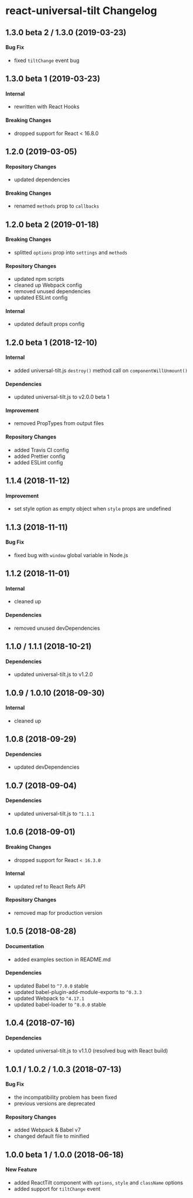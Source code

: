 # react-universal-tilt Changelog

## 1.3.0 beta 2 / 1.3.0 (2019-03-23)
#### Bug Fix
- fixed `tiltChange` event bug

## 1.3.0 beta 1 (2019-03-23)
#### Internal
- rewritten with React Hooks

#### Breaking Changes
- dropped support for React < 16.8.0

## 1.2.0 (2019-03-05)
#### Repository Changes
- updated dependencies

#### Breaking Changes
- renamed `methods` prop to `callbacks`

## 1.2.0 beta 2 (2019-01-18)
#### Breaking Changes
- splitted `options` prop into `settings` and `methods`

#### Repository Changes
- updated npm scripts
- cleaned up Webpack config
- removed unused dependencies
- updated ESLint config

#### Internal
- updated default props config

## 1.2.0 beta 1 (2018-12-10)
#### Internal
- added universal-tilt.js `destroy()` method call on `componentWillUnmount()`

#### Dependencies
- updated universal-tilt.js to v2.0.0 beta 1

#### Improvement
- removed PropTypes from output files

#### Repository Changes
- added Travis CI config
- added Prettier config
- added ESLint config

## 1.1.4 (2018-11-12)
#### Improvement
- set style option as empty object when `style` props are undefined

## 1.1.3 (2018-11-11)
#### Bug Fix
- fixed bug with `window` global variable in Node.js

## 1.1.2 (2018-11-01)
#### Internal
- cleaned up

#### Dependencies
- removed unused devDependencies

## 1.1.0 / 1.1.1 (2018-10-21)
#### Dependencies
- updated universal-tilt.js to v1.2.0

## 1.0.9 / 1.0.10 (2018-09-30)
#### Internal
- cleaned up

## 1.0.8 (2018-09-29)
#### Dependencies
- updated devDependencies

## 1.0.7 (2018-09-04)
#### Dependencies
- updated universal-tilt.js to `^1.1.1`

## 1.0.6 (2018-09-01)
#### Breaking Changes
- dropped support for React `< 16.3.0`

#### Internal
- updated ref to React Refs API

#### Repository Changes
- removed map for production version

## 1.0.5 (2018-08-28)
#### Documentation
- added examples section in README.md

#### Dependencies
- updated Babel to `^7.0.0` stable
- updated babel-plugin-add-module-exports to `^0.3.3`
- updated Webpack to `^4.17.1`
- updated babel-loader to `^8.0.0` stable

## 1.0.4 (2018-07-16)
#### Dependencies
- updated universal-tilt.js to v1.1.0 (resolved bug with React build)

## 1.0.1 / 1.0.2 / 1.0.3 (2018-07-13)
#### Bug Fix
- the incompatibility problem has been fixed
- previous versions are deprecated

#### Repository Changes
- added Webpack & Babel v7
- changed default file to minified

## 1.0.0 beta 1 / 1.0.0 (2018-06-18)
#### New Feature
- added ReactTilt component with `options`, `style` and `className` options
- added support for `tiltChange` event
